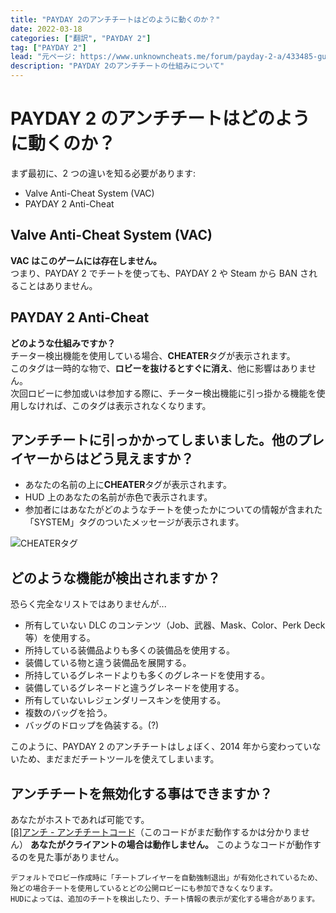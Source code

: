 ```yaml
---
title: "PAYDAY 2のアンチチートはどのように動くのか？"
date: 2022-03-18
categories: ["翻訳", "PAYDAY 2"]
tag: ["PAYDAY 2"]
lead: "元ページ: https://www.unknowncheats.me/forum/payday-2-a/433485-guide-anti-cheat-payday-2-a.htmls"
description: "PAYDAY 2のアンチチートの仕組みについて"
---
```


# PAYDAY 2 のアンチチートはどのように動くのか？

まず最初に、2 つの違いを知る必要があります:

- Valve Anti-Cheat System (VAC)
- PAYDAY 2 Anti-Cheat

## Valve Anti-Cheat System (VAC)

**VAC はこのゲームには存在しません。**  
つまり、PAYDAY 2 でチートを使っても、PAYDAY 2 や Steam から BAN されることはありません。

## PAYDAY 2 Anti-Cheat

**どのような仕組みですか？**  
チーター検出機能を使用している場合、**CHEATER**タグが表示されます。  
このタグは一時的な物で、**ロビーを抜けるとすぐに消え**、他に影響はありません。  
次回ロビーに参加或いは参加する際に、チーター検出機能に引っ掛かる機能を使用しなければ、このタグは表示されなくなります。

## アンチチートに引っかかってしまいました。他のプレイヤーからはどう見えますか？

- あなたの名前の上に**CHEATER**タグが表示されます。
- HUD 上のあなたの名前が赤色で表示されます。
- 参加者にはあなたがどのようなチートを使ったかについての情報が含まれた「SYSTEM」タグのついたメッセージが表示されます。

![CHEATERタグ](https://i.imgur.com/gKwi58z.jpeg)

## どのような機能が検出されますか？

恐らく完全なリストではありませんが...

- 所有していない DLC のコンテンツ（Job、武器、Mask、Color、Perk Deck 等）を使用する。
- 所持している装備品よりも多くの装備品を使用する。
- 装備している物と違う装備品を展開する。
- 所持しているグレネードよりも多くのグレネードを使用する。
- 装備しているグレネードと違うグレネードを使用する。
- 所有していないレジェンダリースキンを使用する。
- 複数のバッグを拾う。
- バッグのドロップを偽装する。(?)

このように、PAYDAY 2 のアンチチートはしょぼく、2014 年から変わっていないため、まだまだチートツールを使えてしまいます。

## アンチチートを無効化する事はできますか？

あなたがホストであれば可能です。  
[[β]アンチ - アンチチートコード](https://www.unknowncheats.me/forum/payday-2-a/115998-beta-anti-anti-cheat-code.html)（このコードがまだ動作するかは分かりません）
**あなたがクライアントの場合は動作しません。**
このようなコードが動作するのを見た事がありません。

```
デフォルトでロビー作成時に「チートプレイヤーを自動強制退出」が有効化されているため、殆どの場合チートを使用しているとどの公開ロビーにも参加できなくなります。
HUDによっては、追加のチートを検出したり、チート情報の表示が変化する場合があります。
```
